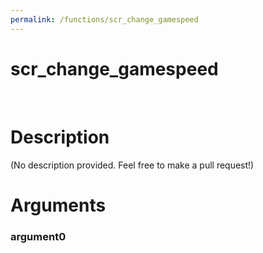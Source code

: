 ```yaml
---
permalink: /functions/scr_change_gamespeed
---
```

# scr_change_gamespeed  
&nbsp;  
# Description  
(No description provided. Feel free to make a pull request!) 
&nbsp;  
# Arguments
### argument0

&nbsp;    


